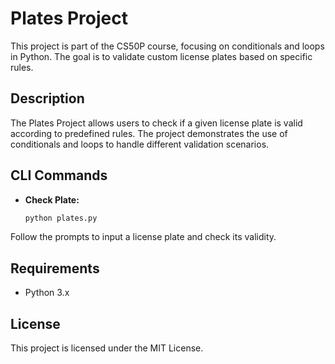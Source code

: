 # Plates Project

This project is part of the CS50P course, focusing on conditionals and loops in Python. The goal is to validate custom license plates based on specific rules.

## Description

The Plates Project allows users to check if a given license plate is valid according to predefined rules. The project demonstrates the use of conditionals and loops to handle different validation scenarios.

## CLI Commands

- **Check Plate:**

  ```sh
  python plates.py
  ```

Follow the prompts to input a license plate and check its validity.

## Requirements

- Python 3.x

## License

This project is licensed under the MIT License.
